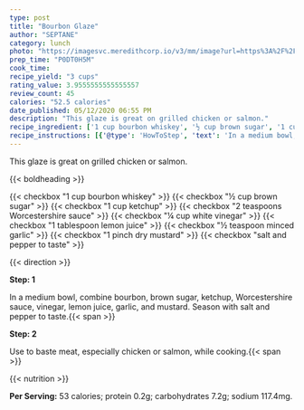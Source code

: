 ```yaml
---
type: post
title: "Bourbon Glaze"
author: "SEPTANE"
category: lunch
photo: "https://imagesvc.meredithcorp.io/v3/mm/image?url=https%3A%2F%2Fimages.media-allrecipes.com%2Fuserphotos%2F8032177.jpg"
prep_time: "P0DT0H5M"
cook_time: 
recipe_yield: "3 cups"
rating_value: 3.9555555555555557
review_count: 45
calories: "52.5 calories"
date_published: 05/12/2020 06:55 PM
description: "This glaze is great on grilled chicken or salmon."
recipe_ingredient: ['1 cup bourbon whiskey', '½ cup brown sugar', '1 cup ketchup', '2 teaspoons Worcestershire sauce', '¼ cup white vinegar', '1 tablespoon lemon juice', '½ teaspoon minced garlic', '1 pinch dry mustard', 'salt and pepper to taste']
recipe_instructions: [{'@type': 'HowToStep', 'text': 'In a medium bowl, combine bourbon, brown sugar, ketchup, Worcestershire sauce, vinegar, lemon juice, garlic, and mustard. Season with salt and pepper to taste.\n'}, {'@type': 'HowToStep', 'text': 'Use to baste meat, especially chicken or salmon, while cooking.\n'}]
---
```


This glaze is great on grilled chicken or salmon. 

{{< boldheading >}}

{{< checkbox "1 cup bourbon whiskey" >}}
{{< checkbox "½ cup brown sugar" >}}
{{< checkbox "1 cup ketchup" >}}
{{< checkbox "2 teaspoons Worcestershire sauce" >}}
{{< checkbox "¼ cup white vinegar" >}}
{{< checkbox "1 tablespoon lemon juice" >}}
{{< checkbox "½ teaspoon minced garlic" >}}
{{< checkbox "1 pinch dry mustard" >}}
{{< checkbox "salt and pepper to taste" >}}


{{< direction >}}

**Step: 1**

In a medium bowl, combine bourbon, brown sugar, ketchup, Worcestershire sauce, vinegar, lemon juice, garlic, and mustard. Season with salt and pepper to taste.{{< span >}}

**Step: 2**

Use to baste meat, especially chicken or salmon, while cooking.{{< span >}}

{{< nutrition >}}

**Per Serving:** 53 calories; protein 0.2g; carbohydrates 7.2g; sodium 117.4mg.